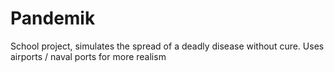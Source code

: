 # Pandemik
School project, simulates the spread of a deadly disease without cure. Uses airports / naval ports for more realism
